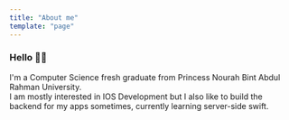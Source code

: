 ```yaml
---
title: "About me"
template: "page"
---
```


<H3> Hello 👋🏼 </H3>
I'm a Computer Science fresh graduate from Princess Nourah Bint Abdul Rahman University. </br>
I am mostly interested in IOS Development but I also like to build the backend for my apps sometimes, currently learning server-side swift.




